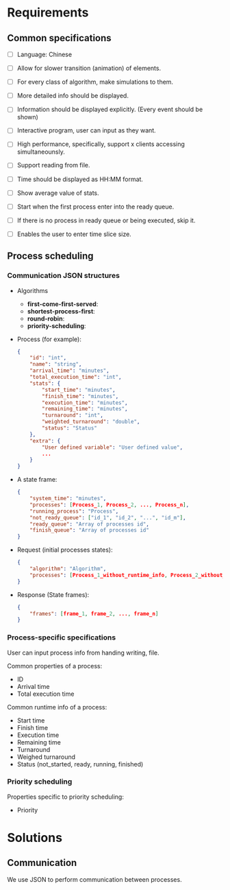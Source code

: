 # Requirements

## Common specifications

- [ ] Language: Chinese
- [ ] Allow for slower transition (animation) of elements.
- [ ] For every class of algorithm, make simulations to them.
- [ ] More detailed info should be displayed.
- [ ] Information should be displayed explicitly. (Every event should be shown)
- [ ] Interactive program, user can input as they want.
- [ ] High performance, specifically, support x clients accessing simultaneounsly.
- [ ] Support reading from file.
- [ ] Time should be displayed as HH:MM format.
- [ ] Show average value of stats.
- [ ] Start when the first process enter into the ready queue.
- [ ] If there is no process in ready queue or being executed, skip it.  
- [ ] Enables the user to enter time slice size.


## Process scheduling

### Communication JSON structures

-   Algorithms
    -   **first-come-first-served**: 
    -   **shortest-process-first**: 
    -   **round-robin**: 
    -   **priority-scheduling**: 

-   Process (for example):
    ```json
    {
        "id": "int",
        "name": "string",
        "arrival_time": "minutes",
        "total_execution_time": "int",
        "stats": {
            "start_time": "minutes",
            "finish_time": "minutes",
            "execution_time": "minutes",
            "remaining_time": "minutes",
            "turnaround": "int",
            "weighted_turnaround": "double",
            "status": "Status"
        },
        "extra": {
            "User defined variable": "User defined value",
            ...
        }
    }
    ```
-   A state frame:
    ```json
    {
        "system_time": "minutes",
        "processes": [Process_1, Process_2, ..., Process_n],
        "running_process": "Process",
        "not_ready_queue": ["id_1", "id_2", "...", "id_m"],
        "ready_queue": "Array of processes id",
        "finish_queue": "Array of processes id"
    }
    ```
-   Request (initial processes states):
    ```json
    {
        "algorithm": "Algorithm",
        "processes": [Process_1_without_runtime_info, Process_2_without_runtime_info, ..., Process_n_without_runtime_info]
    }
    ```
-   Response (State frames):
    ```json
    {
        "frames": [frame_1, frame_2, ..., frame_n]
    }
    ```

### Process-specific specifications

User can input process info from handing writing, file.

Common properties of a process:
- ID
- Arrival time
- Total execution time

Common runtime info of a process:
- Start time
- Finish time
- Execution time
- Remaining time
- Turnaround
- Weighed turnaround
- Status (not_started, ready, running, finished)

### Priority scheduling

Properties specific to priority scheduling:
- Priority


# Solutions

## Communication

We use JSON to perform communication between processes.
